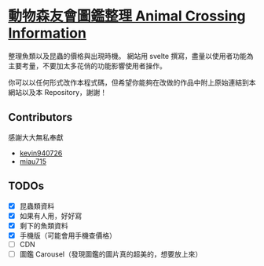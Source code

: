 # [動物森友會圖鑑整理 Animal Crossing Information](https://animal-crossing-info.now.sh/)

整理魚類以及昆蟲的價格與出現時機。
網站用 svelte 撰寫，盡量以使用者功能為主要考量，不要加太多花俏的功能影響使用者操作。

你可以以任何形式改作本程式碼，但希望你能夠在改做的作品中附上原始連結到本網站以及本 Repository，謝謝！

## Contributors

感謝大大無私奉獻 

- [kevin940726](https://github.com/kevin940726)
- [miau715](https://github.com/miau715)


## TODOs

- [x] 昆蟲類資料
- [x] 如果有人用，好好寫
- [x] 剩下的魚類資料
- [x] 手機版（可能會用手機查價格）
- [ ] CDN
- [ ] 圖鑑 Carousel（發現圖鑑的圖片真的超美的，想要放上來）
